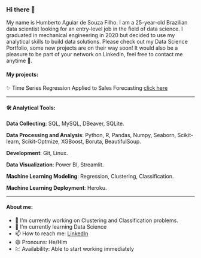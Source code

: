 ### Hi there 👋

<!--
**humberto-aguiar/humberto-aguiar** is a ✨ _special_ ✨ repository because its `README.md` (this file) appears on your GitHub profile.

Here are some ideas to get you started:

- 🔭 I’m currently working on Clustering and Classification problems.
- 🌱 I’m currently learning Data Science
- 📫 How to reach me: [LinkedIn](https://www.linkedin.com/in/humberto-aguiar-840108179/)
- 😄 Pronouns: He/Him
-->

My name is Humberto Aguiar de Souza Filho. I am a 25-year-old Brazilian data scientist looking for an entry-level job in the field of data science. I graduated in mechanical engineering in 2020 but decided to use my analytical skills to build data solutions. Please check out my Data Science Portfolio, some new projects are on their way soon! It would also be a pleasure to be part of your network on LinkedIn, feel free to contact me anytime 🙂.

#### My projects:

✨ Time Series Regression Applied to Sales Forecasting [click here](https://github.com/humberto-aguiar/Rossmann-Sales-Forecast)

-----

#### 🛠️ Analytical Tools: 

**Data Collecting**: SQL, MySQL, DBeaver, SQLite.

**Data Processing and Analysis**: Python, R, Pandas, Numpy, Seaborn, Scikit-learn, Scikit-Optmize, XGBoost, Boruta, BeautifulSoup.

**Development**: Git, Linux.

**Data Visualization**: Power BI, Streamlit.

**Machine Learning Modeling**: Regression, Clustering, Classification.

**Machine Learning Deployment**: Heroku.

------
#### About me:
- 🔭 I’m currently working on Clustering and Classification problems.
- 🌱 I’m currently learning Data Science
- 📫 How to reach me: [LinkedIn](https://www.linkedin.com/in/humberto-aguiar-840108179/)
- 😄 Pronouns: He/Him
- 💹 Availability: Able to start working immediately
